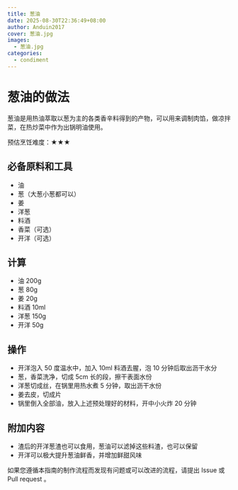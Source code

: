 ```yaml
---
title: 葱油
date: 2025-08-30T22:36:49+08:00
author: Anduin2017
cover: 葱油.jpg
images:
  - 葱油.jpg
categories:
  - condiment
---
```


# 葱油的做法

葱油是用热油萃取以葱为主的各类香辛料得到的产物，可以用来调制肉馅，做凉拌菜，在热炒菜中作为出锅明油使用。

预估烹饪难度：★★★

## 必备原料和工具

- 油
- 葱（大葱小葱都可以）
- 姜
- 洋葱
- 料酒
- 香菜（可选）
- 开洋（可选）

## 计算

- 油 200g
- 葱 80g
- 姜 20g
- 料酒 10ml
- 洋葱 150g
- 开洋 50g

## 操作

- 开洋泡入 50 度温水中，加入 10ml 料酒去腥，泡 10 分钟后取出沥干水分
- 葱，香菜洗净，切成 5cm 长的段，擦干表面水份
- 洋葱切成丝，在锅里用热水煮 5 分钟，取出沥干水份
- 姜去皮，切成片
- 锅里倒入全部油，放入上述预处理好的材料，开中小火炸 20 分钟

## 附加内容

- 渣后的开洋葱渣也可以食用，葱油可以滤掉这些料渣，也可以保留
- 开洋可以极大提升葱油鲜香，并增加鲜甜风味

如果您遵循本指南的制作流程而发现有问题或可以改进的流程，请提出 Issue 或 Pull request 。
